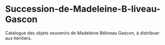 # Succession-de-Madeleine-B-liveau-Gascon
Catalogue des objets souvenirs de Madeleine Béliveau Gascon, à distribuer aux héritiers.
